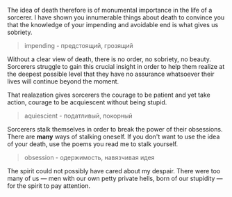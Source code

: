 The idea of death therefore is of monumental importance in the life of a sorcerer. I have shown you innumerable things about death to convince you that the knowledge of your impending and avoidable end is what gives us sobriety.
> impending - предстоящий, грозящий

Without a clear view of death, there is no order, no sobriety, no beauty. Sorcerers struggle to gain this crucial insight in order to help them realize at the deepest possible level that they have no assurance whatsoever their lives will continue beyond the moment.

That realazation gives sorcerers the courage to be patient and yet take action, courage to be acquiescent without being stupid.
> aquiescient - податливый, покорный


Sorcerers stalk themselves in order to break the power of their obsessions. There are **many** ways of stalking oneself. If you don't want to use the idea of your death, use the poems you read me to stalk yourself.
> obsession - одержимость, навязчивая идея

The spirit could not possibly have cared about my despair. There were too many of us — men with our own petty private hells, born of our stupidity — for the spirit to pay attention.
